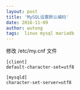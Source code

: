 ```yaml
---
layout: post
title: 'MySQL设置默认编码'
date: 2016-11-09
author: wutong
tags:  linux mysql mariadb
---
```


修改 /etc/my.cnf 文件

```code
[client]
default-character-set=utf8

[mysqld]
character-set-server=utf8
```